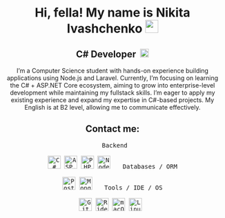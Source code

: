 <h1 align="center">Hi, fella! My name is Nikita Ivashchenko 
  <img src="https://i.pinimg.com/736x/7c/3b/c0/7c3bc081f39951d734d76c50c628237e.jpg" width="30" height="30" />
</h1>

<h2 align="center">
  C# Developer&nbsp;
  <img src="https://sanishtech.com/i/bL4UATIDPYH.png" width="20" />
</h2>

<p align="center">
I’m a Computer Science student with hands-on experience building applications using Node.js and Laravel. 
Currently, I’m focusing on learning the C# + ASP.NET Core ecosystem, aiming to grow into enterprise-level 
development while maintaining my fullstack skills. I’m eager to apply my existing experience and expand my 
expertise in C#-based projects. My English is at B2 level, allowing me to communicate effectively.
</p>

<div align="center">
  <h2 align="center">Contact me:</h2>

  <kbd style="padding:10px;">
    <kbd>Backend</kbd>
    <br><br>
    <img width="30px" src="https://cdn.jsdelivr.net/gh/devicons/devicon/icons/csharp/csharp-original.svg" alt="C#" />
    <img width="30px" src="https://www.smartsight.in/wp-content/uploads/2019/10/1200px-.NET_Core_Logo.svg_-300x300.png" alt="ASP.NET Core" />
    <img width="30px" src="https://cdn.jsdelivr.net/gh/devicons/devicon/icons/php/php-original.svg" alt="PHP" />
    <img width="30px" src="https://cdn.jsdelivr.net/gh/devicons/devicon/icons/nodejs/nodejs-original.svg" alt="Node.js" />
  </kbd>

  <kbd style="padding:10px;">
    <kbd>Databases / ORM</kbd>
    <br><br>
    <img width="30px" src="https://cdn.jsdelivr.net/gh/devicons/devicon/icons/postgresql/postgresql-original.svg" alt="PostgreSQL" />
    <img width="30px" src="https://cdn.jsdelivr.net/gh/devicons/devicon/icons/mongodb/mongodb-original.svg" alt="MongoDB" />
  </kbd>

  <kbd style="padding:10px;">
    <kbd>Tools / IDE / OS</kbd>
    <br><br>
    <img width="30px" src="https://cdn.jsdelivr.net/gh/devicons/devicon/icons/git/git-original.svg" alt="Git" />
    <img width="30px" src="https://cdn.jsdelivr.net/gh/devicons/devicon/icons/rider/rider-original.svg" alt="Rider" />
    <img width="30px" src="https://cdn.jsdelivr.net/gh/devicons/devicon/icons/apple/apple-original.svg" alt="macOS" />
    <img width="30px" src="https://cdn.jsdelivr.net/gh/devicons/devicon/icons/linux/linux-original.svg" alt="Linux" />
  </kbd>
</div>

